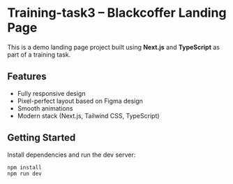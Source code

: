 # Training-task3 – Blackcoffer Landing Page

This is a demo landing page project built using **Next.js** and **TypeScript** as part of a training task.

## Features

- Fully responsive design
- Pixel-perfect layout based on Figma design
- Smooth animations
- Modern stack (Next.js, Tailwind CSS, TypeScript)

## Getting Started

Install dependencies and run the dev server:

```bash
npm install
npm run dev

